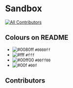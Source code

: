 # Sandbox
[![All Contributors](https://img.shields.io/badge/all_contributors-0-orange.svg?style=flat-square)](#contributors)

## Colours on README
- ![#0080ff](https://placehold.it/15/0080ff/000000?text=+) `#0080ff`
- ![#fff](https://placehold.it/15/fff/000000?text=+) `#fff`
- ![#00ff00](https://placehold.it/15/00ff00/000?text=+) `#00ff00`
- ![#00f](https://placehold.it/15/00f/ff0?text=+) `#00f`

## Contributors
<!-- ALL-CONTRIBUTORS-LIST:START - Do not remove or modify this section -->
<!-- prettier-ignore -->
<!-- ALL-CONTRIBUTORS-LIST:END -->